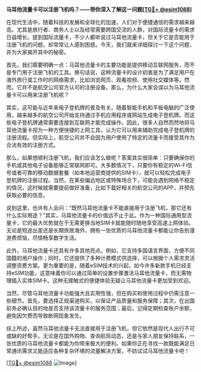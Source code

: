 **马耳他流量卡可以注册飞机吗？——带你深入了解这一问题[[TG💪+ @esim1088](https://t.me/s/esim1088)]**

在现代生活中，随着科技的发展和全球化的加速，人们对于便捷通信的需求越来越高。尤其是旅行者、商务人士以及经常需要跨国交流的人群，对国际流量卡的需求日益增长。提到国际流量卡，不少人都听说过马耳他流量卡，但关于它是否能用于注册飞机的问题，却常常让人感到困惑。今天，我们就来详细探讨一下这个问题，并为大家揭开其中的秘密。

首先，我们需要明确一点：马耳他流量卡的主要功能是提供移动互联网服务，而不是专门用于注册飞机的工具。换句话说，这种流量卡的设计初衷是为了满足用户在海外旅行或工作时的网络需求，比如浏览网页、观看视频、使用社交媒体等。然而，它并不是航空公司官方认可的注册设备。那么，为什么大家会误以为马耳他流量卡可以用来注册飞机呢？

其实，这可能与近年来电子登机牌的普及有关。随着智能手机和平板电脑的广泛使用，越来越多的航空公司开始支持通过手机应用程序或网站生成电子登机牌。而这些电子登机牌通常需要连接到互联网才能完成操作。因此，很多人自然而然地将马耳他流量卡视为一种方便快捷的上网工具，认为它可以用来辅助完成电子登机牌的注册流程。但实际上，航空公司并不会因为用户使用了特定的流量卡而接受其作为合法有效的注册方式。

那么，如果想顺利注册飞机，我们应该怎么做呢？答案其实很简单：只要确保你的手机或其他电子设备能够正常联网即可。大多数情况下，只要你有稳定的Wi-Fi信号或者可靠的移动数据套餐（如本地运营商提供的SIM卡），就可以轻松完成电子登机牌的注册过程。当然，在某些偏远地区或特殊场合下，可能会遇到网络不稳定的情况，这时候就需要提前做好准备，比如下载好相关的航空公司的APP，并预先获取必要的信息。

说到这里，也许有人会问：“既然马耳他流量卡不能直接用于注册飞机，那它还有什么实际用途？”其实，马耳他流量卡的价值远不止于此。作为一种国际通用型流量卡，它的最大优势就在于无需更换当地SIM卡就能随时随地享受高速上网体验。无论是短途出差还是长期旅居海外，拥有一张优质的马耳他流量卡都能让你告别漫游费烦恼，尽情畅享数字生活。

此外，马耳他流量卡还具有许多其他亮点。例如，它支持多国语言界面，方便不同国籍的用户操作；同时，它还提供了多种计费模式供选择，可以根据个人需求灵活调整资费方案。更为重要的是，随着eSIM技术的兴起，如今许多新款手机已经支持eSIM功能，这意味着你可以通过简单的设置步骤激活马耳他流量卡，而无需物理插入实体SIM卡。这种无接触式的便捷体验无疑让马耳他流量卡更加受到欢迎。

当然，尽管马耳他流量卡功能强大且实用性强，但在购买和使用过程中仍需注意一些细节。首先，要选择正规渠道购买，以保证产品质量和服务保障；其次，在出国前务必确认目的地是否支持该流量卡的服务范围；最后，记得定期检查账户余额，避免因欠费而导致断网现象发生。

综上所述，虽然马耳他流量卡无法直接用于注册飞机，但它依然是现代人出行不可或缺的好帮手。无论是在国外购物、查询航班动态，还是与家人朋友保持联系，一张优质的马耳他流量卡都能为你带来极大的便利。如果你正在寻找一款既能满足日常通讯需求又能适应各种复杂环境的流量解决方案，不妨试试马耳他流量卡吧！

[[TG💪+ @esim1088](https://t.me/s/esim1088) ![Image](https://i.postimg.cc/4NQfJmqS/Snipaste-2025-05-13-00-14-12.png)]